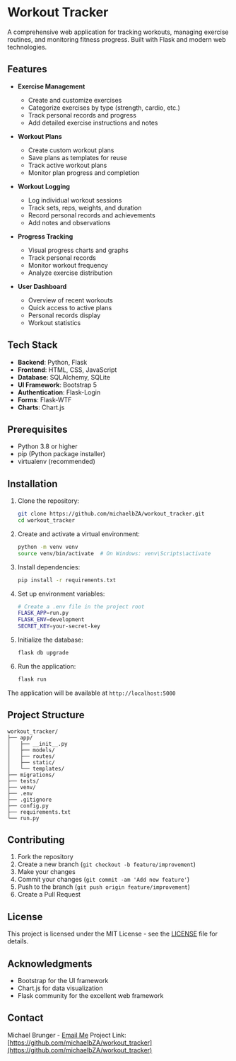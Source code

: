 # Workout Tracker

A comprehensive web application for tracking workouts, managing exercise routines, and monitoring fitness progress. Built with Flask and modern web technologies.

## Features

- **Exercise Management**
  - Create and customize exercises
  - Categorize exercises by type (strength, cardio, etc.)
  - Track personal records and progress
  - Add detailed exercise instructions and notes

- **Workout Plans**
  - Create custom workout plans
  - Save plans as templates for reuse
  - Track active workout plans
  - Monitor plan progress and completion

- **Workout Logging**
  - Log individual workout sessions
  - Track sets, reps, weights, and duration
  - Record personal records and achievements
  - Add notes and observations

- **Progress Tracking**
  - Visual progress charts and graphs
  - Track personal records
  - Monitor workout frequency
  - Analyze exercise distribution

- **User Dashboard**
  - Overview of recent workouts
  - Quick access to active plans
  - Personal records display
  - Workout statistics

## Tech Stack

- **Backend**: Python, Flask
- **Frontend**: HTML, CSS, JavaScript
- **Database**: SQLAlchemy, SQLite
- **UI Framework**: Bootstrap 5
- **Authentication**: Flask-Login
- **Forms**: Flask-WTF
- **Charts**: Chart.js

## Prerequisites

- Python 3.8 or higher
- pip (Python package installer)
- virtualenv (recommended)

## Installation

1. Clone the repository:
   ```bash
   git clone https://github.com/michaelbZA/workout_tracker.git
   cd workout_tracker
   ```

2. Create and activate a virtual environment:
   ```bash
   python -m venv venv
   source venv/bin/activate  # On Windows: venv\Scripts\activate
   ```

3. Install dependencies:
   ```bash
   pip install -r requirements.txt
   ```

4. Set up environment variables:
   ```bash
   # Create a .env file in the project root
   FLASK_APP=run.py
   FLASK_ENV=development
   SECRET_KEY=your-secret-key
   ```

5. Initialize the database:
   ```bash
   flask db upgrade
   ```

6. Run the application:
   ```bash
   flask run
   ```

The application will be available at `http://localhost:5000`

## Project Structure

```
workout_tracker/
├── app/
│   ├── __init__.py
│   ├── models/
│   ├── routes/
│   ├── static/
│   └── templates/
├── migrations/
├── tests/
├── venv/
├── .env
├── .gitignore
├── config.py
├── requirements.txt
└── run.py
```

## Contributing

1. Fork the repository
2. Create a new branch (`git checkout -b feature/improvement`)
3. Make your changes
4. Commit your changes (`git commit -am 'Add new feature'`)
5. Push to the branch (`git push origin feature/improvement`)
6. Create a Pull Request

## License

This project is licensed under the MIT License - see the [LICENSE](LICENSE) file for details.

## Acknowledgments

- Bootstrap for the UI framework
- Chart.js for data visualization
- Flask community for the excellent web framework

## Contact

Michael Brunger - [Email Me](mailto:michaelbrunger@gmail.com)
Project Link: [https://github.com/michaelbZA/workout_tracker](https://github.com/michaelbZA/workout_tracker) 
